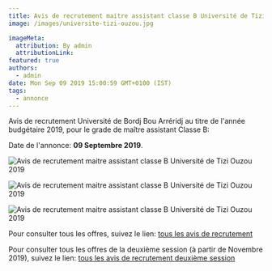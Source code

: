 ```yaml
---
title: Avis de recrutement maitre assistant classe B Université de Tizi Ouzou
image: /images/universite-tizi-ouzou.jpg

imageMeta:
  attribution: By admin
  attributionLink:
featured: true
authors:
  - admin
date: Mon Sep 09 2019 15:00:59 GMT+0100 (IST)
tags:
  - annonce
---
```


Avis de recrutement Université de Bordj Bou Arréridj au titre de l'année budgétaire 2019, pour le grade de maître assistant Classe B:

Date de l'annonce: **09 Septembre 2019**.

![Avis de recrutement maitre assistant classe B Université de Tizi Ouzou 2019](/images/avis-de-recrutement-universite-tizi-ouzou.jpg)

![Avis de recrutement maitre assistant classe B Université de Tizi Ouzou 2019](/images/avis-de-recrutement-universite-tizi-ouzou-2.jpg)

![Avis de recrutement maitre assistant classe B Université de Tizi Ouzou 2019](/images/avis-de-recrutement-universite-tizi-ouzou-3.jpg)

Pour consulter tous les offres, suivez le lien: [tous les avis de recrutement](/tous_les_avis_de_recrutement_annee_budgetaire_2019/)

Pour consulter tous les offres de la deuxième session (à partir de Novembre 2019), suivez le lien: [tous les avis de recrutement deuxième session](/tous-les-avis-de-recrutement-mitre-assistant-classe-b-au-titre-de-l-annee-2019-deuxieme-session/)
